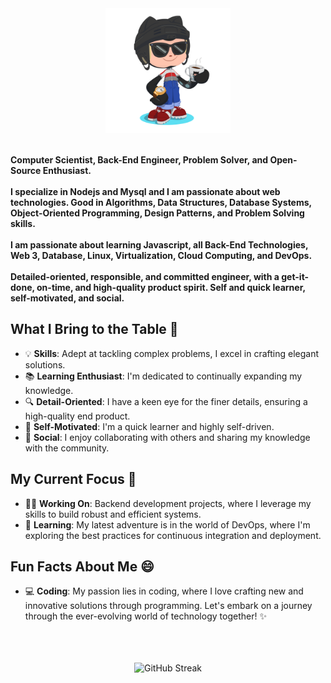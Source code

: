<div>
    <div align=center>
        <img src="./coffe.png" alt="GitHub Octocat Drinking a Cup of Coffee" height="200">
    </div>
    <div align=left>
        <br>
        <p>
            <strong>
                Computer Scientist, Back-End Engineer, Problem Solver, and Open-Source Enthusiast.<br><br>
                I specialize in Nodejs and Mysql and I am passionate about web technologies. Good in Algorithms, Data Structures, Database Systems, Object-Oriented Programming, Design Patterns, and Problem Solving skills.<br><br>
                I am passionate about learning Javascript, all Back-End Technologies, Web 3, Database, Linux, Virtualization, Cloud Computing, and DevOps.<br><br>
                Detailed-oriented, responsible, and committed engineer, with a get-it-done, on-time, and high-quality product spirit. Self and quick learner, self-motivated, and social.
            </strong>
        </p>
       
## What I Bring to the Table 🚀
- 💡 **Skills**: Adept at tackling complex problems, I excel in crafting elegant solutions.
- 📚 **Learning Enthusiast**: I'm dedicated to continually expanding my knowledge.
- 🔍 **Detail-Oriented**: I have a keen eye for the finer details, ensuring a high-quality end product.
- 💪 **Self-Motivated**: I'm a quick learner and highly self-driven.
- 🤝 **Social**: I enjoy collaborating with others and sharing my knowledge with the community.

## My Current Focus 🔬
- 👨‍💻 **Working On**: Backend development projects, where I leverage my skills to build robust and efficient systems.
- 🌱 **Learning**: My latest adventure is in the world of DevOps, where I'm exploring the best practices for continuous integration and deployment.

## Fun Facts About Me 😄
- 💻 **Coding**: My passion lies in coding, where I love crafting new and innovative solutions through programming.
Let's embark on a journey through the ever-evolving world of technology together! ✨
    </div>
    <br><br><br>
    <div align=center>
  <img src="https://streak-stats.demolab.com?user=iserioton&theme=transparent&hide_border=true&exclude_days=Sun%2CSat&card_width=500" alt="GitHub Streak">
</div>
</div>
